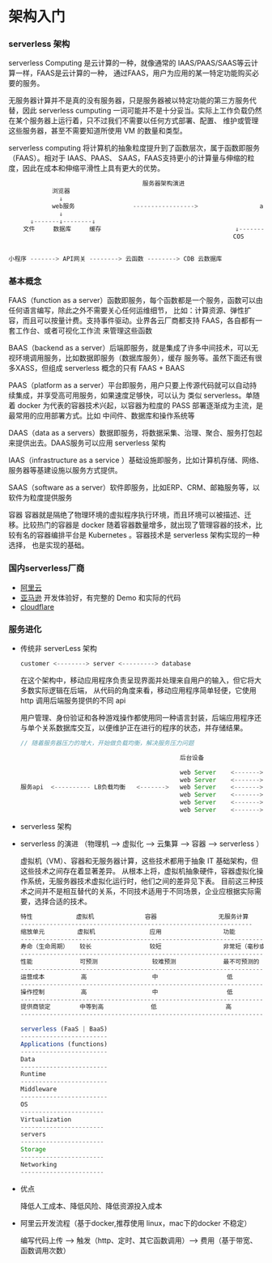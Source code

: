 # 架构入门

### serverless 架构

serverless Computing 是云计算的一种，就像通常的 IAAS/PAAS/SAAS等云计算一样，FAAS是云计算的一种，
通过FAAS，用户为应用的某一特定功能购买必要的服务。

无服务器计算并不是真的没有服务器，只是服务器被以特定功能的第三方服务代替，因此 serverless cumputing
一词可能并不是十分妥当。实际上工作负载仍然在某个服务器上运行着，只不过我们不需要以任何方式部署、配置、
维护或管理这些服务器，甚至不需要知道所使用 VM 的数量和类型。

serverless computing 将计算机的抽象粒度提升到了函数层次，属于函数即服务（FAAS）。相对于 IAAS、PAAS、
SAAS，FAAS支持更小的计算量与伸缩的粒度，因此在成本和伸缩平滑性上具有更大的优势。

```js
                                     服务器架构演进
            浏览器                                                      浏览器
              ⇓                                                          ⇓
            web服务                ----------------->                 api Gateway
              ⇓                                                          ⇓
      ⇓-------⇓--------⇓                                                SCF（函数运算）    
    文件     数据库     缓存                                     ⇓---------⇓----------⇓
                                                              COS       CDB        CRedis
                                                              
                                                              
小程序 -------> API网关 --------> 云函数 --------> CDB 云数据库
```
### 基本概念

FAAS（function as a server）函数即服务，每个函数都是一个服务，函数可以由任何语言编写，除此之外不需要关心任何运维细节，
比如：计算资源、弹性扩容，而且可以按量计费。支持事件驱动。业界各云厂商都支持 FAAS，各自都有一套工作台、或者可视化工作流
来管理这些函数

BAAS（backend as a server）后端即服务，就是集成了许多中间技术，可以无视环境调用服务，比如数据即服务（数据库服务），缓存
服务等。虽然下面还有很多XASS，但组成 serverless 概念的只有 FAAS + BAAS

PAAS（platform as a server）平台即服务，用户只要上传源代码就可以自动持续集成，并享受高可用服务，如果速度足够快，可以认为
类似 serverless。单随着 docker 为代表的容器技术兴起，以容器为粒度的 PASS 部署逐渐成为主流，是最常用的应用部署方式。比如
中间件、数据库和操作系统等

DAAS（data as a servers）数据即服务，将数据采集、治理、聚合、服务打包起来提供出去。DAAS服务可以应用 serverless 架构

IAAS（infrastructure as a service ）基础设施即服务，比如计算机存储、网络、服务器等基建设施以服务方式提供。

SAAS（software as a server）软件即服务，比如ERP、CRM、邮箱服务等，以软件为粒度提供服务

容器 容器就是隔绝了物理环境的虚拟程序执行环境，而且环境可以被描述、迁移。比较热门的容器是 docker
随着容器数量增多，就出现了管理容器的技术，比较有名的容器编排平台是 Kubernetes 。容器技术是 serverless 架构实现的一种选择，
也是实现的基础。

### 国内serverless厂商

- [阿里云](https://www.aliyun.com/)
- [亚马逊](https://serverless.com/) 开发体验好，有完整的 Demo 和实际的代码
- [cloudflare](https://www.cloudflare.com/zh-cn/) 

### 服务进化

- 传统非 serverLess 架构

    ```js
    customer <--------> server <---------> database
    ```

    在这个架构中，移动应用程序负责呈现界面并处理来自用户的输入，但它将大多数实际逻辑在后端，
    从代码的角度来看，移动应用程序简单轻便，它使用 http 调用后端服务提供的不同 api

    用户管理、身份验证和各种游戏操作都使用同一种语言封装，后端应用程序还与单个关系数据库交互，以便维护正在进行的程序的状态，并存储结果。

    ```js
    // 随着服务器压力的增大，开始做负载均衡，解决服务压力问题
    
                                                后台设备

                                                web Server    <------->  分布式存储
                                                web Server    <------->  分布式存储
    服务api  <---------- LB负载均衡   <------->   web Server    <------->  数据库集群
                                                web Server    <------->  数据库集群
                                                web Server    <------->  缓存集群
                                                web Server    <------->  缓存集群

    ```

- serverless 架构

- serverless 的演进 （物理机 --> 虚拟化 --> 云集算 --> 容器 --> serverless ）

    虚拟机（VM）、容器和无服务器计算，这些技术都用于抽象 IT 基础架构，但这些技术之间存在着显著差异。
    从根本上将，虚拟机抽象硬件，容器虚拟化操作系统，无服务器技术虚拟化运行时，他们之间的差异见下表。
    目前这三种技术之间并不是相互替代的关系，不同技术适用于不同场景，企业应根据实际需要，选择合适的技术。

    ```js
    特性            虚拟机              容器                 无服务计算
    ----------------------------------------------------------------
    缩放单元         虚拟机               应用                 功能
    --------------------------------------------------------------------
    寿命（生命周期）   较长                较短                 非常短（毫秒或秒）
    ----------------------------------------------------------------------
    性能             可预测               较难预测             最不可预测的
    -------------------------------------------------------------------------
    运营成本          高                  中                   低
    ------------------------------------------------------------------------
    操作控制          高                  中                   低
    -------------------------------------------------------------------------
    提供商锁定        中等到高             低                   高 
    --------------------------------------------------------------------------
    ```

    ```js
    serverless (FaaS | BaaS)
    ------------------------
    Applications (functions)
    ------------------------
    Data
    ------------------------
    Runtime
    ------------------------
    Middleware
    ------------------------
    OS
    -----------------------
    Virtualization
    -----------------------
    servers
    -----------------------
    Storage
    -----------------------
    Networking
    -----------------------
    ```

- 优点
    
    降低人工成本、降低风险、降低资源投入成本

- 阿里云开发流程（基于docker,推荐使用 linux，mac下的docker 不稳定）

    编写代码上传 --> 触发（http、定时、其它函数调用）--> 费用（基于带宽、函数调用次数）
